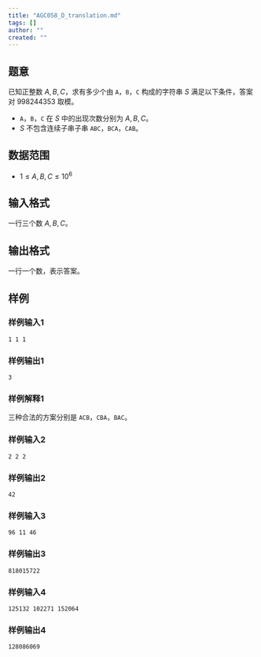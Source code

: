 ```yaml
---
title: "AGC058_D_translation.md"
tags: []
author: ""
created: ""
---
```


## 题意 

已知正整数 $A,B,C$，求有多少个由 `A`，`B`，`C` 构成的字符串 $S$ 满足以下条件，答案对 $998244353$ 取模。

- `A`，`B`，`C` 在 $S$ 中的出现次数分别为 $A,B,C$。
- $S$ 不包含连续子串子串 `ABC`，`BCA`，`CAB`。

## 数据范围

- $1\le A,B,C\le 10^6$

## 输入格式

一行三个数 $A,B,C$。

## 输出格式

一行一个数，表示答案。

## 样例

### 样例输入1

```
1 1 1
```

### 样例输出1

```
3
```

### 样例解释1

三种合法的方案分别是 `ACB`，`CBA`，`BAC`。

### 样例输入2

```
2 2 2
```

### 样例输出2

```
42
```

### 样例输入3

```
96 11 46
```

### 样例输出3

```
818015722
```

### 样例输入4

```
125132 102271 152064
```

### 样例输出4

```
128086069
```


